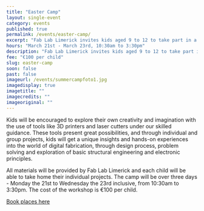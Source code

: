 ```yaml
---
title: "Easter Camp"
layout: single-event
category: events
published: true
permalink: /events/easter-camp/
excerpt: "Fab Lab Limerick invites kids aged 9 to 12 to take part in a 3-day Easter camp. Boys and girls will explore their imagination and creativity using digital technologies!"
hours: "March 21st - March 23rd, 10:30am to 3:30pm"
description: "Fab Lab Limerick invites kids aged 9 to 12 to take part in a 3-day Easter camp. Boys and girls will explore their imagination and creativity using digital technologies!"
fee: "€100 per child"
slug: easter-camp
soon: false
past: false
imageurl: /events/summercampfoto1.jpg
imagedisplay: true
imagetitle: ""
imagecredits: ""
imageoriginal: ""
---
```


Kids will be encouraged to explore their own creativity and imagination with the use of tools like 3D printers and laser cutters under our skilled guidance. These tools present great possibilities, and through individual and group projects, kids will get a unique insights and hands-on experiences into the world of digital fabrication, through design process, problem solving and exploration of basic structural engineering and electronic principles.

All materials will be provided by Fab Lab Limerick and each child will be able to take home their individual projects. The camp will be over three days - Monday the 21st to Wednesday the 23rd inclusive, from 10:30am to 3:30pm. The cost of the workshop is €100 per child.

[Book places here](http://fablablimerick.ticketleap.com/easter-camp-2016/)
